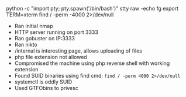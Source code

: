 python -c "import pty; pty.spawn('/bin/bash')"
stty raw -echo
fg
export TERM=xterm
find / -perm -4000 2>/dev/null


+ Ran initial nmap 
+ HTTP server running on port 3333
+ Ran gobuster on IP:3333
+ Ran nikto
+ /internal is interesting page, allows uploading of files
+ php file extension not allowed
+ Compromised the machine using php reverse shell with working extension
+ Found SUID binaries using find cmd:
	`find / -perm 4000 2>/dev/null`
+ systemctl is oddly SUID
+ Used GTFObins to privesc

